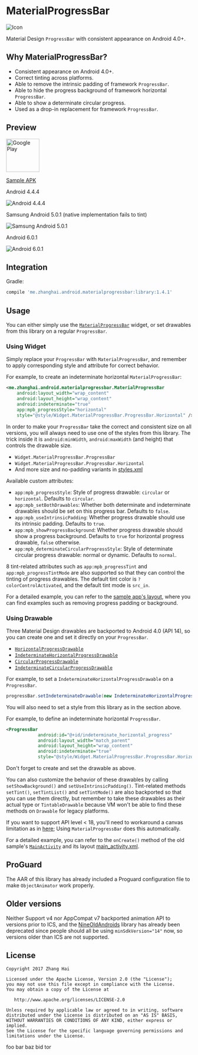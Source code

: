 # MaterialProgressBar

![Icon](sample/src/main/launcher_icon-web.png)

Material Design `ProgressBar` with consistent appearance on Android 4.0+.

## Why MaterialProgressBar?

- Consistent appearance on Android 4.0+.
- Correct tinting across platforms.
- Able to remove the intrinsic padding of framework `ProgressBar`.
- Able to hide the progress background of framework horizontal `ProgressBar`.
- Able to show a determinate circular progress.
- Used as a drop-in replacement for framework `ProgressBar`.

## Preview

<a href="https://play.google.com/store/apps/details?id=me.zhanghai.android.materialprogressbar.sample" target="_blank"><img alt="Google Play" height="90" src="https://play.google.com/intl/en_US/badges/images/generic/en_badge_web_generic.png"/></a>

[Sample APK](//github.com/DreaminginCodeZH/MaterialProgressBar/releases/download/v1.4.1/sample-release.apk)

Android 4.4.4

![Android 4.4.4](screenshot/android_4_4_4.png)

Samsung Android 5.0.1 (native implementation fails to tint)

![Samsung Android 5.0.1](screenshot/android_5_0_1_samsung.png)

Android 6.0.1

![Android 6.0.1](screenshot/android_6_0_1.png)

## Integration

Gradle:

```gradle
compile 'me.zhanghai.android.materialprogressbar:library:1.4.1'
```

## Usage

You can either simply use the [`MaterialProgressBar`](library/src/main/java/me/zhanghai/android/materialprogressbar/MaterialProgressBar.java) widget, or set drawables from this library on a regular `ProgressBar`.

### Using Widget

Simply replace your `ProgressBar` with `MaterialProgressBar`, and remember to apply corresponding style and attribute for correct behavior.

For example, to create an indeterminate horizontal `MaterialProgressBar`:

```xml
<me.zhanghai.android.materialprogressbar.MaterialProgressBar
    android:layout_width="wrap_content"
    android:layout_height="wrap_content"
    android:indeterminate="true"
    app:mpb_progressStyle="horizontal"
    style="@style/Widget.MaterialProgressBar.ProgressBar.Horizontal" />
```

In order to make your `ProgressBar` take the correct and consistent size on all versions, you will always need to use one of the styles from this library. The trick inside it is `android:minWidth`, `android:maxWidth` (and height) that controls the drawable size.

- `Widget.MaterialProgressBar.ProgressBar`
- `Widget.MaterialProgressBar.ProgressBar.Horizontal`
- And more size and no-padding variants in [styles.xml](library/src/main/res/values/styles.xml)

Available custom attributes:

- `app:mpb_progressStyle`: Style of progress drawable: `circular` or `horizontal`. Defaults to `circular`.
- `app:mpb_setBothDrawables`: Whether both determinate and indeterminate drawables should be set on this progress bar. Defaults to `false`.
- `app:mpb_useIntrinsicPadding`: Whether progress drawable should use its intrinsic padding. Defaults to `true`.
- `app:mpb_showProgressBackground`: Whether progress drawable should show a progress background. Defaults to `true` for horizontal progress drawable, `false` otherwise.
- `app:mpb_determinateCircularProgressStyle`: Style of determinate circular progress drawable: normal or dynamic. Defaults to `normal`.

8 tint-related attributes such as `app:mpb_progressTint` and `app:mpb_progressTintMode` are also supported so that they can control the tinting of progress drawables. The default tint color is `?colorControlActivated`, and the default tint mode is `src_in`.

For a detailed example, you can refer to the [sample app's layout](//github.com/DreaminginCodeZH/MaterialProgressBar/blob/master/sample/src/main/res/layout/main_activity.xml), where you can find examples such as removing progress padding or background.

### Using Drawable

Three Material Design drawables are backported to Android 4.0 (API 14), so you can create one and set it directly on your `ProgressBar`.

- [`HorizontalProgressDrawable`](library/src/main/java/me/zhanghai/android/materialprogressbar/HorizontalProgressDrawable.java)
- [`IndeterminateHorizontalProgressDrawable`](library/src/main/java/me/zhanghai/android/materialprogressbar/IndeterminateHorizontalProgressDrawable.java)
- [`CircularProgressDrawable`](library/src/main/java/me/zhanghai/android/materialprogressbar/CircularProgressDrawable.java)
- [`IndeterminateCircularProgressDrawable`](library/src/main/java/me/zhanghai/android/materialprogressbar/IndeterminateCircularProgressDrawable.java)

For example, to set a `IndeterminateHorizontalProgressDrawable` on a `ProgressBar`.

```java
progressBar.setIndeterminateDrawable(new IndeterminateHorizontalProgressDrawable(this));
```

You will also need to set a style from this library as in the section above.

For example, to define an indeterminate horizontal `ProgressBar`.

```xml
<ProgressBar
            android:id="@+id/indeterminate_horizontal_progress"
            android:layout_width="match_parent"
            android:layout_height="wrap_content"
            android:indeterminate="true"
            style="@style/Widget.MaterialProgressBar.ProgressBar.Horizontal" />
```

Don't forget to create and set the drawable as above.

You can also customize the behavior of these drawables by calling `setShowBackground()` and `setUseIntrinsicPadding()`. Tint-related methods `setTint()`, `setTintList()` and `setTintMode()` are also backported so that you can use them directly, but remember to take these drawables as their actual type or `TintableDrawable` because VM won't be able to find these methods on `Drawable` for legacy platforms.

If you want to support API level < 18, you'll need to workaround a canvas limitation as in [here](https://github.com/DreaminginCodeZH/MaterialProgressBar/blob/0eee874b6fbd109eda2be01b7887647e589dcd9d/library/src/main/java/me/zhanghai/android/materialprogressbar/MaterialProgressBar.java#L122); Using `MaterialProgressBar` does this automatically.

For a detailed example, you can refer to the `onCreate()` method of the old sample's [`MainActivity`](//github.com/DreaminginCodeZH/MaterialProgressBar/blob/7529ea854a04207fcbf768aa574110e49c511867/sample/src/main/java/me/zhanghai/android/materialprogressbar/sample/MainActivity.java) and its layout [main_activity.xml](//github.com/DreaminginCodeZH/MaterialProgressBar/blob/7529ea854a04207fcbf768aa574110e49c511867/sample/src/main/res/layout/main_activity.xml).

## ProGuard

The AAR of this library has already included a Proguard configuration file to make `ObjectAnimator` work properly.

## Older versions

Neither Support v4 nor AppCompat v7 backported animation API to versions prior to ICS, and the [NineOldAndroids](https://github.com/JakeWharton/NineOldAndroids/) library has already been deprecated since people should all be using `minSdkVersion="14"` now, so versions older than ICS are not supported.

## License

    Copyright 2017 Zhang Hai

    Licensed under the Apache License, Version 2.0 (the "License");
    you may not use this file except in compliance with the License.
    You may obtain a copy of the License at

       http://www.apache.org/licenses/LICENSE-2.0

    Unless required by applicable law or agreed to in writing, software
    distributed under the License is distributed on an "AS IS" BASIS,
    WITHOUT WARRANTIES OR CONDITIONS OF ANY KIND, either express or implied.
    See the License for the specific language governing permissions and
    limitations under the License.

foo
bar
baz
bid
tor
